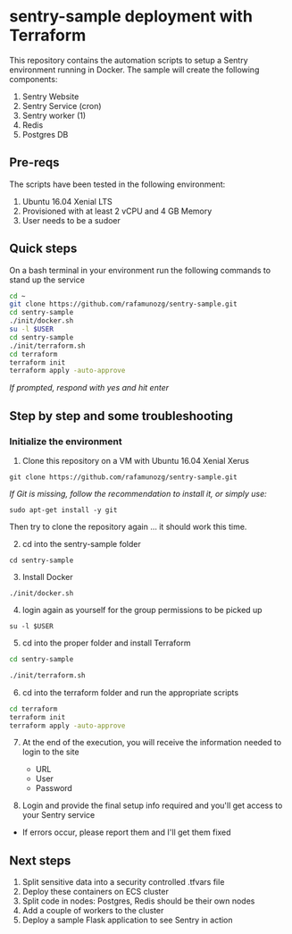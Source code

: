 # sentry-sample deployment with Terraform
This repository contains the automation scripts to setup a Sentry environment running in Docker.
The sample will create the following components:
1. Sentry Website
1. Sentry Service (cron)
1. Sentry worker (1)
1. Redis
1. Postgres DB

## Pre-reqs
The scripts have been tested in the following environment:
1. Ubuntu 16.04 Xenial LTS
1. Provisioned with at least 2 vCPU and 4 GB Memory
1. User needs to be a sudoer

## Quick steps
On a bash terminal in your environment run the following commands to stand up the service

```bash
cd ~
git clone https://github.com/rafamunozg/sentry-sample.git
cd sentry-sample
./init/docker.sh
su -l $USER
cd sentry-sample
./init/terraform.sh
cd terraform
terraform init
terraform apply -auto-approve
```
*If prompted, respond with yes and hit enter*

## Step by step and some troubleshooting

### Initialize the environment

1. Clone this repository on a VM with Ubuntu 16.04 Xenial Xerus
  
`git clone https://github.com/rafamunozg/sentry-sample.git`
 
_If Git is missing, follow the recommendation to install it, or simply use:_
  
`sudo apt-get install -y git `
  
Then try to clone the repository again ... it should work this time.
  
2. cd into the sentry-sample folder

`cd sentry-sample`

3. Install Docker

`./init/docker.sh`

4. login again as yourself for the group permissions to be picked up

`su -l $USER`

5. cd into the proper folder and install Terraform

```bash
cd sentry-sample

./init/terraform.sh
```

6. cd into the terraform folder and run the appropriate scripts

```bash
cd terraform
terraform init
terraform apply -auto-approve
```

7. At the end of the execution, you will receive the information needed to login to the site
    * URL 
    * User
    * Password 

8. Login and provide the final setup info required and you'll get access to your Sentry service

* If errors occur, please report them and I'll get them fixed

## Next steps
1. Split sensitive data into a security controlled .tfvars file
1. Deploy these containers on ECS cluster
1. Split code in nodes: Postgres, Redis should be their own nodes
1. Add a couple of workers to the cluster
1. Deploy a sample Flask application to see Sentry in action
